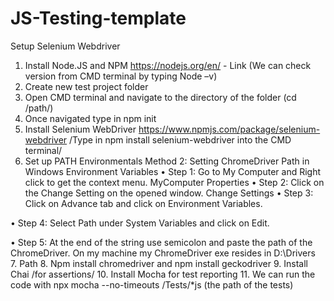 # JS-Testing-template

Setup Selenium Webdriver

1.	Install Node.JS and NPM
https://nodejs.org/en/ - Link  (We can check version from CMD terminal by typing Node –v)
2.	 Create new test project folder
3.	Open CMD terminal and navigate to the directory of the folder (cd /path/)
4.	Once navigated type in npm init
5.	Install Selenium WebDriver https://www.npmjs.com/package/selenium-webdriver 			/Type in npm install selenium-webdriver into the CMD terminal/
6.	Set up PATH Environmentals 
Method 2: Setting ChromeDriver Path in Windows Environment Variables
•	Step 1: Go to My Computer and Right click to get the context menu.
 MyComputer Properties
•	Step 2: Click on the Change Setting on the opened window.
 Change Settings
•	Step 3: Click on Advance tab and click on Environment Variables.
 
•	Step 4: Select Path under System Variables and click on Edit.
 
•	Step 5: At the end of the string use semicolon and paste the path of the ChromeDriver. On my machine my ChromeDriver exe resides in D:\Drivers\
7.	 Path
8.	Npm install chromedriver and npm install geckodriver
9.	Install Chai /for assertions/
10.	Install Mocha for test reporting
11. We can run the code with npx mocha --no-timeouts /Tests/*js (the path of the tests)
